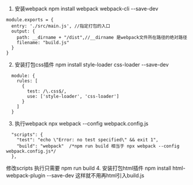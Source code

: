 1. 安装webpack
npm install webpack webpack-cli --save-dev
```
module.exports = {
  entry: './src/main.js', //指定打包的入口
  output: {
    path: __dirname + "/dist",//__dirname 是webpack文件所在路径的绝对路径
    filename: "build.js"
  }
}
```
2. 安装打包css插件
npm install  style-loader css-loader --save-dev
```
  module: {
    rules: [
      {
        test: /\.css$/,
        use: ['style-loader', 'css-loader']
      }
    ]
  }
```
3. 执行webpack
npx webpack --config webpack.config.js  
```
  "scripts": {
    "test": "echo \"Error: no test specified\" && exit 1",
    "build": "webpack"  /*npm run build 相当于 npx webpack --config webpack.config.js*/
  },
```
修改scripts 执行只需要 npm run build
4. 安装打包html插件
npm install html-webpack-plugin --save-dev  这样就不用再html引入build.js